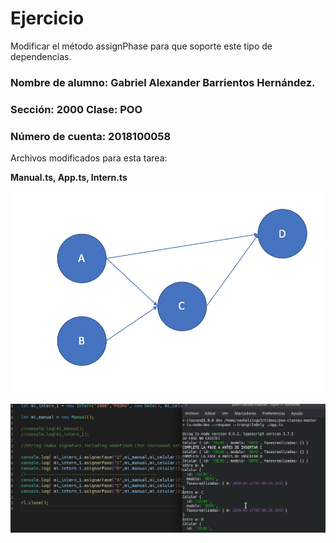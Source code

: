 # Ejercicio

Modificar el método assignPhase para que soporte este tipo de dependencias. 

### Nombre de alumno: Gabriel Alexander Barrientos Hernández.
### Sección: 2000 Clase: POO
### Número de cuenta: 2018100058

Archivos modificados para esta tarea:

__Manual.ts, App.ts, Intern.ts__

![alt text](Tarea-2.jpeg "Title")



![alt text](Solution.png "Title")
